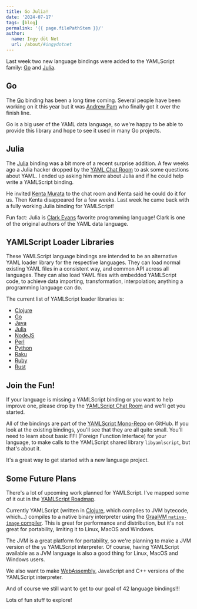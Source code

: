 ```yaml
---
title: Go Julia!
date: '2024-07-17'
tags: [blog]
permalink: '{{ page.filePathStem }}/'
author:
  name: Ingy döt Net
  url: /about/#ingydotnet
---
```


Last week two new language bindings were added to the YAMLScript family:
[Go](https://github.com/yaml/yamlscript-go) and
[Julia](https://juliahub.com/ui/Packages/General/YAMLScript).


## Go

The [Go](https://go.dev/) binding has been a long time coming.
Several people have been working on it this year but it was [Andrew Pam](
https://github.com/xanni) who finally got it over the finish line.

Go is a big user of the YAML data language, so we're happy to be able to provide
this library and hope to see it used in many Go projects.


## Julia

The [Julia](https://julialang.org/) binding was a bit more of a recent surprise
addition.
A few weeks ago a Julia hacker dropped by the [YAML Chat Room](
https://matrix.to/#/#chat:yaml.io) to ask some questions about YAML.
I ended up asking him more about Julia and if he could help write a YAMLScript
binding.

He invited [Kenta Murata](https://github.com/mrkn) to the chat room and Kenta
said he could do it for us.
Then Kenta disappeared for a few weeks.
Last week he came back with a fully working Julia binding for YAMLScript!

Fun fact: Julia is [Clark Evans](https://github.com/clarkevans) favorite
programming language!
Clark is one of the original authors of the YAML data language.


## YAMLScript Loader Libraries

These YAMLScript language bindings are intended to be an alternative YAML loader
library for the respective languages.
They can load normal existing YAML files in a consistent way, and common API
across all languages.
They can also load YAML files with embedded YAMLScript code, to achieve data
importing, transformation, interpolation; anything a programming language can
do.

The current list of YAMLScript loader libraries is:

* [Clojure](https://clojars.org/org.yamlscript/clj-yamlscript)
* [Go](https://github.com/yaml/yamlscript-go)
* [Java](https://clojars.org/org.yamlscript/yamlscript)
* [Julia](https://juliahub.com/ui/Packages/General/YAMLScript)
* [NodeJS](https://www.npmjs.com/package/@yaml/yamlscript)
* [Perl](https://metacpan.org/pod/YAMLScript)
* [Python](https://pypi.org/project/yamlscript/)
* [Raku](https://raku.land/zef:ingy/YAMLScript)
* [Ruby](https://rubygems.org/gems/yamlscript)
* [Rust](https://crates.io/crates/yamlscript)


## Join the Fun!

If your language is missing a YAMLScript binding or you want to help improve
one, please drop by the [YAMLScript Chat Room](
https://matrix.to/#/#chat-yamlscript:yaml.io) and we'll get you started.

All of the bindings are part of the [YAMLScript Mono-Repo](
https://github.com/yaml/yamlscript) on GitHub.
If you look at the existing bindings, you'll see that they are all quite small.
You'll need to learn about basic FFI (Foreign Function Interface) for your
language, to make calls to the YAMLScript shared library `libyamlscript`, but
that's about it.

It's a great way to get started with a new language project.


## Some Future Plans

There's a lot of upcoming work planned for YAMLScript.
I've mapped some of it out in the [YAMLScript Roadmap](
https://github.com/orgs/yaml/projects/6/views/1).

Currently YAMLScript (written in [Clojure](https://clojure.org/), which compiles
to JVM bytecode, which…) compiles to a native binary interpreter using the
[GraalVM `native-image` compiler](
https://www.graalvm.org/latest/reference-manual/native-image/).
This is great for performance and distribution, but it's not great for
portability, limiting it to Linux, MacOS and Windows.

The JVM is a great platform for portability, so we're planning to make a JVM
version of the `ys` YAMLScript interpreter.
Of course, having YAMLScript available as a JVM language is also a good thing
for Linux, MacOS and Windows users.

We also want to make [WebAssembly](https://webassembly.org/), JavaScript and C++
versions of the YAMLScript interpreter.

And of course we still want to get to our goal of 42 language bindings!!!

Lots of fun stuff to explore!
